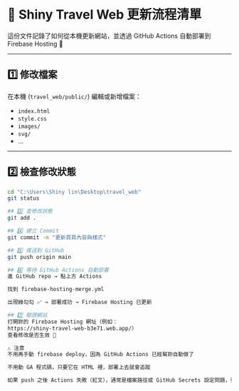 # 🌟 Shiny Travel Web 更新流程清單

這份文件記錄了如何從本機更新網站，並透過 GitHub Actions 自動部署到 Firebase Hosting 🚀

---

## 1️⃣ 修改檔案
在本機 (`travel_web/public/`) 編輯或新增檔案：
- `index.html`
- `style.css`
- `images/`
- `svg/`
- …  

---

## 2️⃣ 檢查修改狀態
```bash
cd "C:\Users\Shiny lin\Desktop\travel_web"
git status

## 3️⃣ 查修改狀態
git add .

## 4️⃣ 建立 Commit
git commit -m "更新首頁內容與樣式"

## 5️⃣ 推送到 GitHub
git push origin main

## 6️⃣ 等待 GitHub Actions 自動部署
進 GitHub repo → 點上方 Actions

找到 firebase-hosting-merge.yml

出現綠勾勾 ✅ → 部署成功 → Firebase Hosting 已更新

## 7️⃣ 驗證網站
打開妳的 Firebase Hosting 網址（例如：
https://shiny-travel-web-b3e71.web.app/）
查看修改是否生效 🎉

⚠️ 注意
不用再手動 firebase deploy，因為 GitHub Actions 已經幫妳自動做了

不用動 GA 程式碼，只要它在 HTML 裡，部署上去就會追蹤

如果 push 之後 Actions 失敗（紅叉），通常是檔案路徑或 GitHub Secrets 設定問題，要去檢查 log
